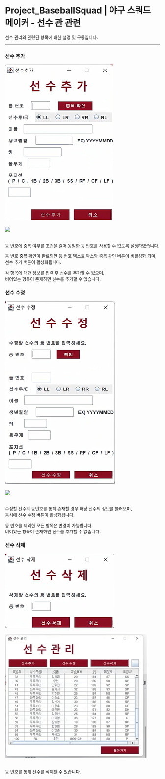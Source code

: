 # Project_BaseballSquad | 야구 스쿼드 메이커 - 선수 관 관련

선수 관리와 관련된 항목에 대한 설명 및 구동입니다.  

<hr />

### 선수 추가
<div>
  <img src="./add_player.png"/>
</div>
<br />
<div>
  <img src="./add_player.gif"/>
</div>
<br />

등 번호에 중복 여부를 조건을 걸어 동일한 등 번호를 사용할 수 없도록 설정하였습니다.  

등 번호 중복 확인이 완료되면 등 번호 텍스트 박스와 중복 확인 버튼이 비활성화 되며,  
선수 추가 버튼이 활성화됩니다.  

각 항목에 대한 정보를 입력 후 선수를 추가할 수 있으며,  
비어있는 항목이 존재하면 선수를 추가할 수 없습니다.
<br/>

### 선수 수정
<div>
  <img src="./amend_player.png"/>
</div>
<br />
<div>
  <img src="./amend_player.gif"/>
</div>
<br />

수정할 선수의 등번호를 통해 존재할 경우 해당 선수의 정보를 불러오며,  
동시에 선수 수정 버튼이 활성화됩니다.  

등 번호를 제외한 모든 항목은 변경이 가능합니다.  
비어있는 항목이 존재하면 선수를 추가할 수 없습니다.
<br/>

### 선수 삭제
<div>
  <img src="./delete_player.png"/>
</div>
<br />
<div>
  <img src="./delete_player.gif"/>
</div>
<br />

등 번호를 통해 선수를 삭제할 수 있습니다.
<br/>
